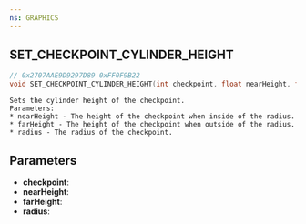 ```yaml
---
ns: GRAPHICS
---
```

## SET_CHECKPOINT_CYLINDER_HEIGHT

```c
// 0x2707AAE9D9297D89 0xFF0F9B22
void SET_CHECKPOINT_CYLINDER_HEIGHT(int checkpoint, float nearHeight, float farHeight, float radius);
```

```
Sets the cylinder height of the checkpoint.  
Parameters:  
* nearHeight - The height of the checkpoint when inside of the radius.  
* farHeight - The height of the checkpoint when outside of the radius.  
* radius - The radius of the checkpoint.  
```

## Parameters
* **checkpoint**: 
* **nearHeight**: 
* **farHeight**: 
* **radius**: 


